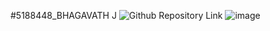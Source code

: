 #5188448_BHAGAVATH J
![Github Repository Link](https://github.com/bhagavath-123/5188883_Bhagavath/tree/main)
<img src="https://github.com/bhagavath-123/5188883_Bhagavath/tree/main/SDLC-Great%20Learning%20Certificates" alt="image">